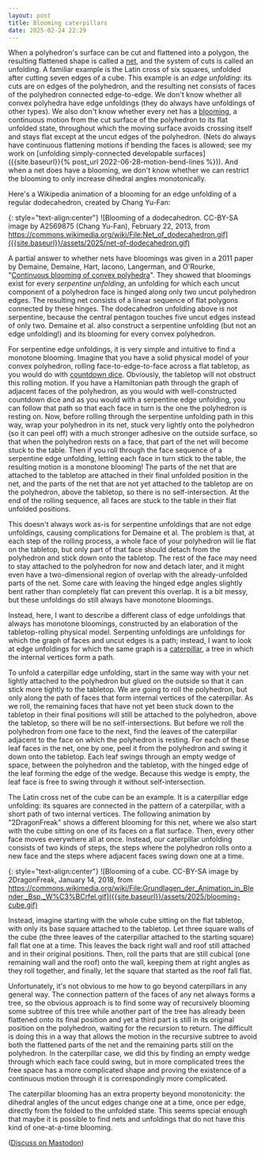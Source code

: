 ```yaml
---
layout: post
title: Blooming caterpillars
date: 2025-02-24 22:29
---
```

When a polyhedron's surface can be cut and flattened into a polygon, the resulting flattened shape is called a [net](https://en.wikipedia.org/wiki/Net_(polyhedron)), and the system of cuts is called an unfolding. A familiar example is the Latin cross of six squares, unfolded after cutting seven edges of a cube. This example is an _edge unfolding_: its cuts are on edges of the polyhedron, and the resulting net consists of faces of the polyhedron connected edge-to-edge. We don't know whether all convex polyhedra have edge unfoldings (they do always have unfoldings of other types). We also don't know whether every net has a [blooming](https://en.wikipedia.org/wiki/Blooming_(geometry)), a continuous motion from the cut surface of the polyhedron to its flat unfolded state, throughout which the moving surface  avoids crossing itself and stays flat except at the uncut edges of the polyhedron. (Nets do always have continuous flattening motions if bending the faces is allowed; see my work on [unfolding simply-connected developable surfaces]({{site.baseurl}}{% post_url 2022-06-28-motion-bend-lines %})). And when a net does have a blooming, we don't know whether we can restrict the blooming to only increase dihedral angles monotonically.

Here's a Wikipedia animation of a blooming for an edge unfolding of a regular dodecahedron, created by Chang Yu-Fan:

{: style="text-align:center"}
![Blooming of a dodecahedron. CC-BY-SA image by A2569875 (Chang Yu-Fan), February 22, 2013, from https://commons.wikimedia.org/wiki/File:Net_of_dodecahedron.gif]({{site.baseurl}}/assets/2025/net-of-dodecahedron.gif)

A partial answer to whether nets have bloomings was given in a 2011 paper by Demaine, Demaine, Hart, Iacono, Langerman, and O'Rourke, "[Continuous blooming of convex polyhedra](http://hdl.handle.net/1721.1/67481)". They showed that bloomings exist for every _serpentine unfolding_, an unfolding for which each uncut component of a polyhedron face is hinged along only two uncut polyhedron edges. The resulting net consists of a linear sequence of flat polygons connected by these hinges. The dodecahedron unfolding above is not serpentine, because the central pentagon touches five uncut edges instead of only two. Demaine et al. also construct a serpentine unfolding (but not an edge unfolding!) and its blooming for every convex polyhedron.

For serpentine edge unfoldings, it is very simple and intuitive to find a monotone blooming. Imagine that you have a solid physical model of your convex polyhedron, rolling face-to-edge-to-face across a flat tabletop, as you would do with [countdown dice](https://www.youtube.com/watch?v=U0soSn7BojQ). Obviously, the tabletop will not obstruct this rolling motion. If you have a Hamiltonian path through the graph of adjacent faces of the polyhedron, as you would with well-constructed countdown dice and as you would with a serpentine edge unfolding, you can follow that path so that each face in turn is the one the polyhedron is resting on. Now, before rolling through the serpentine unfolding path in this way, wrap your polyhedron in its net, stuck very lightly onto the polyhedron (so it can peel off) with a much stronger adhesive on the outside surface, so that when the polyhedron rests on a face, that part of the net will become stuck to the table. Then if you roll through the face sequence of a serpentine edge unfolding, letting each face in turn stick to the table, the resulting motion is a monotone blooming! The parts of the net that are attached to the tabletop are attached in their final unfolded position in the net, and the parts of the net that are not yet attached to the tabletop are on the polyhedron, above the tabletop, so there is no self-intersection. At the end of the rolling sequence, all faces are stuck to the table in their flat unfolded positions.

This doesn't always work as-is for serpentine unfoldings that are not edge unfoldings, causing complications for Demaine et al. The problem is that, at each step of the rolling process, a whole face of your polyhedron will lie flat on the tabletop, but only part of that face should detach from the polyhedron and stick down onto the tabletop. The rest of the face may need to stay attached to the polyhedron for now and detach later, and it might even have a two-dimensional region of overlap with the already-unfolded parts of the net. Some care with leaving the hinged edge angles slightly bent rather than completely flat can prevent this overlap. It is a bit messy, but these unfoldings do still always have monotone bloomings.

Instead, here, I want to describe a different class of edge unfoldings that always has monotone bloomings, constructed by an elaboration of the tabletop-rolling physical model. Serpenting unfoldings are unfoldings for which the graph of faces and uncut edges is a path; instead, I want to look at edge unfoldings for which the same graph is a [caterpillar](https://en.wikipedia.org/wiki/Caterpillar_tree), a tree in which the internal vertices form a path.

To unfold a caterpillar edge unfolding, start in the same way with your net lightly attached to the polyhedron but glued on the outside so that it can stick more tightly to the tabletop. We are going to roll the polyhedron, but only along the path of faces that form internal vertices of the caterpillar. As we roll, the remaining faces that have not yet been stuck down to the tabletop in their final positions will still be attached to the polyhedron, above the tabletop, so there will be no self-intersections. But before we roll the polyhedron from one face to the next, find the leaves of the caterpillar adjacent to the face on which the polyhedron is resting. For each of these leaf faces in the net, one by one, peel it from the polyhedron and swing it down onto the tabletop. Each leaf swings through an empty wedge of space, between the polyhedron and the tabletop, with the hinged edge of the leaf forming the edge of the wedge. Because this wedge is empty, the leaf face is free to swing through it without self-intersection.

The Latin cross net of the cube can be an example. It is a caterpillar edge unfolding: its squares are connected in the pattern of a caterpillar, with a short path of two internal vertices. The following animation by "2DragonFreak" shows a different blooming for this net, where we also start with the cube sitting on one of its faces on a flat surface. Then, every other face moves everywhere all at once. Instead, our caterpillar unfolding consists of two kinds of steps, the steps where the polyhedron rolls onto a new face and the steps where adjacent faces swing down one at a time.

{: style="text-align:center"}
![Blooming of a cube. CC-BY-SA image by 2DragonFreak, January 14, 2018, from https://commons.wikimedia.org/wiki/File:Grundlagen_der_Animation_in_Blender,_Bsp._W%C3%BCrfel.gif]({{site.baseurl}}/assets/2025/blooming-cube.gif)

Instead, imagine starting with the whole cube sitting on the flat tabletop, with only its base square attached to the tabletop. Let three square walls of the cube (the three leaves of the caterpillar attached to the starting square) fall flat one at a time. This leaves the back right wall and roof still attached and in their original positions. Then, roll the parts that are still cubical (one remaining wall and the roof) onto the wall, keeping them at right angles as they roll together, and finally, let the square that started as the roof fall flat.

Unfortunately, it's not obvious to me how to go beyond caterpillars in any general way. The connection pattern of the faces of any net always forms a tree, so the obvious approach is to find some way of recursively blooming some subtree of this tree while another part of the tree has already been flattened onto its final position and yet a third part is still in its original position on the polyhedron, waiting for the recursion to return. The difficult is doing this in a way that allows the motion in the recursive subtree to avoid both the flattened parts of the net and the remaining parts still on the polyhedron. In the caterpillar case, we did this by finding an empty wedge through which each face could swing, but in more complicated trees the free space has a more complicated shape and proving the existence of a continuous motion through it is correspondingly more complicated.

The caterpillar blooming has an extra property beyond monotonicity: the dihedral angles of the uncut edges change one at a time, once per edge, directly from the folded to the unfolded state. This seems special enough that maybe it is possible to find nets and unfoldings that do not have this kind of one-at-a-time blooming.

([Discuss on Mastodon](https://mathstodon.xyz/@11011110/114063137005260537))